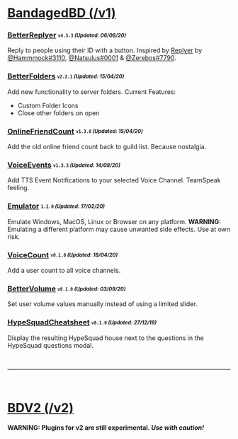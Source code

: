 # [BandagedBD (/v1)](/v1)

### [BetterReplyer](/v1/BetterReplyer.plugin.js) <sub><sup>`v4.3.3` *(Updated: 06/08/20)*</sup></sub>
Reply to people using their ID with a button.
Inspired by [Replyer](https://github.com/cosmicsalad/Discord-Themes-and-Plugins/blob/master/plugins/replyer.plugin.js) by [@Hammmock#3110](https://github.com/cosmicsalad), [@Natsulus#0001](https://github.com/Delivator) & [@Zerebos#7790](https://github.com/rauenzi).

### [BetterFolders](/v1/BetterFolders.plugin.js) <sub><sup>`v2.2.1` *(Updated: 15/04/20)*</sup></sub>
Add new functionality to server folders.
Current Features:
- Custom Folder Icons
- Close other folders on open

### [OnlineFriendCount](/v1/OnlineFriendCount.plugin.js) <sub><sup>`v1.3.0` *(Updated: 15/04/20)*</sup></sub>
Add the old online friend count back to guild list. Because nostalgia.

### [VoiceEvents](/v1/VoiceEvents.plugin.js) <sub><sup>`v1.3.3` *(Updated: 14/08/20)*</sup></sub>
Add TTS Event Notifications to your selected Voice Channel. TeamSpeak feeling.

### [Emulator](/v1/Emulator.plugin.js) <sub><sup>`1.1.0` *(Updated: 17/02/20)*</sup></sub>
Emulate Windows, MacOS, Linux or Browser on any platform.
**WARNING:** Emulating a different platform may cause unwanted side effects. Use at own risk.

### [VoiceCount](/v1/VoiceCount.plugin.js) <sub><sup>`v0.1.0` *(Updated: 18/04/20)*</sup></sub>
Add a user count to all voice channels.

### [BetterVolume](/v1/BetterVolume.plugin.js) <sub><sup>`v0.1.0` *(Updated: 03/09/20)*</sup></sub>
Set user volume values manually instead of using a limited slider.

### [HypeSquadCheatsheet](/v1/HypeSquadCheatsheet.plugin.js) <sub><sup>`v0.1.0` *(Updated: 27/12/19)*</sup></sub>
Display the resulting HypeSquad house next to the questions in the HypeSquad questions modal.

<br>

---

<br>

# [BDV2 (/v2)](/v2)
#### **WARNING:** Plugins for v2 are still experimental. *Use with caution!*